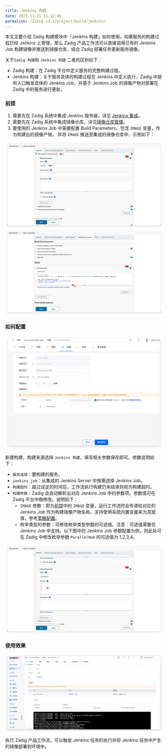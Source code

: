 ```yaml
---
title: Jenkins 构建
date: 2023-11-21 11:12:49
permalink: /Zadig v3.3/project/build/jenkins/
---
```


本文主要介绍 Zadig 构建模块中「Jenkins 构建」如何使用。如果服务的构建过程已经 Jenkins 上管理，那么 Zadig 产品工作流可以直接调用已有的 Jenkins Job 构建镜像并推送到镜像仓库，结合 Zadig 部署任务更新服务镜像。

关于`Zadig 构建`和 `Jenkins 构建` 二者的区别如下：

- Zadig 构建：在 Zadig 平台中定义服务的完整构建过程。
- Jenkins 构建：关于服务具体的构建过程在 Jenkins 中定义执行，Zadig 中提供入口触发具体的 Jenkins Job，并基于 Jenkins Job 的镜像产物对部署在 Zadig 中的服务进行更新。

### 前提
1. 需要先在 Zadig 系统中集成 Jenkins 服务器，详见 [Jenkins 集成](/Zadig%20v3.3/settings/jenkins)。
2. 需要先在 Zadig 系统中集成镜像仓库，详见[镜像仓库管理](/Zadig%20v3.3/settings/image-registry/)。
3. 要使用的 Jenkins Job 中需要配置 Build Parameters，包含 `IMAGE` 变量，作为构建出的镜像产物， 并将 `IMAGE` 推送至集成的镜像仓库中，示例如下：

![jenkins build](../../../_images/jenkins_image_parameter.png)
![jenkins build](../../../_images/jenkins_image_build.png)

### 如何配置
![jenkins build](../../../_images/jenkins_build.png)

新建构建，构建来源选择 `Jenkins 构建`，填写相关参数保存即可。参数说明如下：
- `服务选择`：要构建的服务。
- `jenkins job`：从集成的 Jenkins Server 中按需选择 Jenkins Job。
- `构建超时`：超过设定的时间后，工作流执行构建仍未结束则视为构建超时。
- `构建参数`：Zadig 会自动解析出对应 Jenkins Job 中的参数项，参数值可在 Zadig 平台中做修改。说明如下：
    - `IMAGE` 参数：即为[前提](#前提)中的 `IMAGE` 变量，运行工作流时会传递给对应的 Jenkins Job 作为构建镜像产物名称。支持使用系统内置变量来为其赋值，参考[策略配置](/Zadig%20v3.3/project/service/k8s/#策略配置)。
    - 枚举类型的参数：可修改枚举类型参数的可选值。注意：可选值需要在 Jenkins Job 中支持。以下图中的 Jenkins Job 参数配置为例，则此处可在 Zadig 中修改枚举参数 `ParallelNum` 的可选值为 1,2,3,4。

![jenkins build](../../../_images/show_choice_values_in_jenkins.png)

### 使用效果


![jenkins build](../../../_images/jenkins_build_result.png)

执行 Zadig 产品工作流，可以触发 Jenkins 任务的执行并将 Jenkins 任务中产生的镜像部署到环境中。